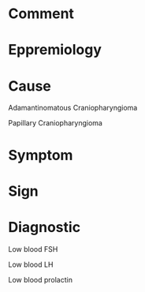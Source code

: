# Comment

# Eppremiology

# Cause

Adamantinomatous Craniopharyngioma

Papillary Craniopharyngioma

# Symptom

# Sign

# Diagnostic

Low blood FSH

Low blood LH

Low blood prolactin
